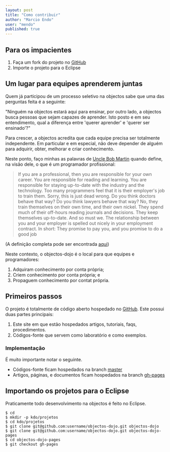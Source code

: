 ```yaml
---
layout: post
title: "Como contribuir"
author: "Marcio Endo"
user: "mendo"
published: true
---
```


## Para os impacientes

1. Faça um fork do projeto no [GitHub](https://github.com/objectos/objectos-dojo)
1. Importe o projeto para o Eclipse

## Um lugar para equipes aprenderem juntas

Quem já participou de um processo seletivo na objectos sabe que uma das perguntas feita é
a seguinte:

"Ninguém na objectos estará aqui para ensinar, por outro lado, a objectos busca pessoas 
que sejam capazes de aprender. Isto posto e em seu entendimento, qual a diferença 
entre 'querer aprender' e 'querer ser ensinado'?"

Para crescer, a objectos acredita que cada equipe precisa ser totalmente independente.
Em particular e em especial, não deve depender de alguém para adquirir, 
obter, melhorar e criar conhecimento.

Neste ponto, faço minhas as palavras de [Uncle Bob Martin](https://twitter.com/#!/unclebobmartin) 
quando define, na visão dele, o que é um programador profissional:

> If you are a professional, then you are responsible for your own career. 
> You are responsible for reading and learning. 
> You are responsible for staying up-to-date with the industry and the technology. 
> Too many programmers feel that it is their employer's job to train them. 
> Sorry, this is just dead wrong. Do you think doctors behave that way? 
> Do you think lawyers behave that way? No, they train themselves on their own time, and their own nickel. 
> They spend much of their off-hours reading journals and decisions. 
> They keep themselves up-to-date. And so must we. 
> The relationship between you and your employer is spelled out nicely in your employment contract. 
> In short: They promise to pay you, and you promise to do a good job 

(A definição completa pode ser encontrada [aqui](http://programmer.97things.oreilly.com/wiki/index.php/The_Professional_Programmer))

Neste contexto, o objectos-dojo é o local para que equipes e programadores:

1. Adquiram conhecimento por conta própria;
1. Criem conhecimento por conta própria; e
1. Propaguem conhecimento por contat própria.

## Primeiros passos

O projeto é totalmente de código aberto hospedado no [GitHub](https://github.com/objectos/objectos-dojo). 
Este possui duas partes principais:

1. Este site em que estão hospedados artigos, tutoriais, faqs, procedimentos.
1. Códigos-fonte que servem como laboratório e como exemplos.

### Implementação

É muito importante notar o seguinte.

* Códigos-fonte ficam hospedados na branch [master](https://github.com/objectos/objectos-dojo)
* Artigos, páginas, e documentos ficam hospedados na branch [gh-pages](https://github.com/objectos/objectos-dojo/tree/gh-pages)

## Importando os projetos para o Eclipse

Praticamente todo desenvolvimento na objectos é feito no Eclipse.

    $ cd
    $ mkdir -p kdo/projetos
    $ cd kdo/projetos
    $ git clone git@github.com:username/objectos-dojo.git objectos-dojo
    $ git clone git@github.com:username/objectos-dojo.git objectos-dojo-pages
    $ cd objectos-dojo-pages
    $ git checkout gh-pages